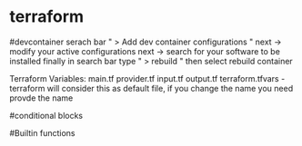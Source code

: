 # terraform

#devcontainer 
serach bar " > Add dev container configurations "
next -> modify your active configurations
next -> search for your software to be installed
finally in search bar type " > rebuild "
then select rebuild container

Terraform Variables:
main.tf
provider.tf
input.tf
output.tf
terraform.tfvars - terraform will consider this as default file, if you change the name you need provde the name 

#conditional blocks

#Builtin functions